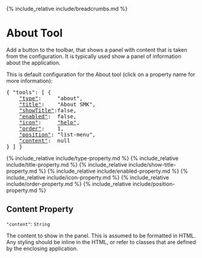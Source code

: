 {% include_relative include/breadcrumbs.md %}

# About Tool

Add a button to the toolbar, that shows a panel with content that is taken from the configuration.
It is typically used show a panel of information about the application.

This is default configuration for the About tool (click on a property name for more information):
<pre>
{ "tools": [ {
    <a href="#type-property"     >"type"</a>:     "about",
    <a href="#title-property"    >"title"</a>:    "About SMK",
    <a href="#showtitle-property">"showTitle"</a>:false,
    <a href="#enabled-property"  >"enabled"</a>:  false,
    <a href="#icon-property"     >"icon"</a>:     <a href="https://material.io/tools/icons/?icon=help" target="material">"help"</a>,
    <a href="#order-property"    >"order"</a>:    1,
    <a href="#position-property" >"position"</a>: "list-menu",
    <a href="#content-property"  >"content"</a>:  null
} ] }
</pre>

{% include_relative include/type-property.md %}
{% include_relative include/title-property.md %}
{% include_relative include/show-title-property.md %}
{% include_relative include/enabled-property.md %}
{% include_relative include/icon-property.md %}
{% include_relative include/order-property.md %}
{% include_relative include/position-property.md %}

## Content Property
`"content"`: `String`

The content to show in the panel.
This is assumed to be formatted in HTML.
Any styling should be inline in the HTML, or refer to classes that are defined by the enclosing application.

